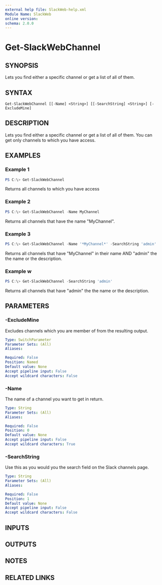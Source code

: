 ```yaml
---
external help file: SlackWeb-help.xml
Module Name: SlackWeb
online version:
schema: 2.0.0
---
```


# Get-SlackWebChannel

## SYNOPSIS
Lets you find either a specific channel or get a list of all of them.

## SYNTAX

```
Get-SlackWebChannel [[-Name] <String>] [[-SearchString] <String>] [-ExcludeMine]
```

## DESCRIPTION
Lets you find either a specific channel or get a list of all of them. You can get only channels to which you have access.

## EXAMPLES

### Example 1
```powershell
PS C:\> Get-SlackWebChannel
```

Returns all channels to which you have access

### Example 2
```powershell
PS C:\> Get-SlackWebChannel -Name MyChannel
```

Returns all channels that have the name "MyChannel".

### Example 3
```powershell
PS C:\> Get-SlackWebChannel -Name '*MyChannel*' -SearchString 'admin'
```

Returns all channels that have "MyChannel" in their name AND "admin" the the name or the description.

### Example w
```powershell
PS C:\> Get-SlackWebChannel -SearchString 'admin'
```

Returns all channels that have "admin" the the name or the description.

## PARAMETERS

### -ExcludeMine
Excludes channels which you are member of from the resulting output.

```yaml
Type: SwitchParameter
Parameter Sets: (All)
Aliases:

Required: False
Position: Named
Default value: None
Accept pipeline input: False
Accept wildcard characters: False
```

### -Name
The name of a channel you want to get in return.

```yaml
Type: String
Parameter Sets: (All)
Aliases:

Required: False
Position: 0
Default value: None
Accept pipeline input: False
Accept wildcard characters: True
```

### -SearchString
Use this as you would you the search field on the Slack channels page.

```yaml
Type: String
Parameter Sets: (All)
Aliases:

Required: False
Position: 1
Default value: None
Accept pipeline input: False
Accept wildcard characters: False
```

## INPUTS

## OUTPUTS

## NOTES

## RELATED LINKS

